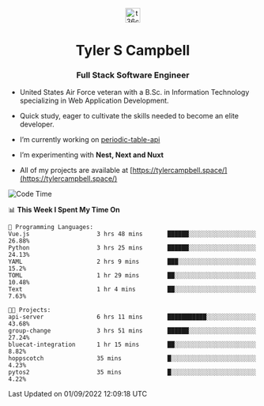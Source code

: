<p align="center">
<a href="https://www.linkedin.com/in/t36campbell" target="blank"><img align="center" src="https://ik.imagekit.io/t36campbell/Portfolio/linkedin.png.original_m8bbGgPh6.png" alt="t36campbell" height="30" width="30" /></a>
</p>
<h1 align="center">Tyler S Campbell</h1>
<h3 align="center">Full Stack Software Engineer</h3>

* United States Air Force veteran with a B.Sc. in Information Technology specializing in Web Application Development. 

* Quick study, eager to cultivate the skills needed to become an elite developer.

* I’m currently working on [periodic-table-api](https://github.com/t36campbell/periodic-table-api)

* I’m experimenting with **Nest, Next and Nuxt**

* All of my projects are available at [https://tylercampbell.space/](https://tylercampbell.space/)

<!--START_SECTION:waka-->
![Code Time](http://img.shields.io/badge/Code%20Time-1%2C768%20hrs%2054%20mins-blue)

📊 **This Week I Spent My Time On** 

```text
💬 Programming Languages: 
Vue.js                   3 hrs 48 mins       ██████░░░░░░░░░░░░░░░░░░░   26.88% 
Python                   3 hrs 25 mins       ██████░░░░░░░░░░░░░░░░░░░   24.13% 
YAML                     2 hrs 9 mins        ███░░░░░░░░░░░░░░░░░░░░░░   15.2% 
TOML                     1 hr 29 mins        ██░░░░░░░░░░░░░░░░░░░░░░░   10.48% 
Text                     1 hr 4 mins         ██░░░░░░░░░░░░░░░░░░░░░░░   7.63%

🐱‍💻 Projects: 
api-server               6 hrs 11 mins       ███████████░░░░░░░░░░░░░░   43.68% 
group-change             3 hrs 51 mins       ██████░░░░░░░░░░░░░░░░░░░   27.24% 
bluecat-integration      1 hr 15 mins        ██░░░░░░░░░░░░░░░░░░░░░░░   8.82% 
hoppscotch               35 mins             █░░░░░░░░░░░░░░░░░░░░░░░░   4.23% 
pytos2                   35 mins             █░░░░░░░░░░░░░░░░░░░░░░░░   4.22%

```


 Last Updated on 01/09/2022 12:09:18 UTC
<!--END_SECTION:waka-->
